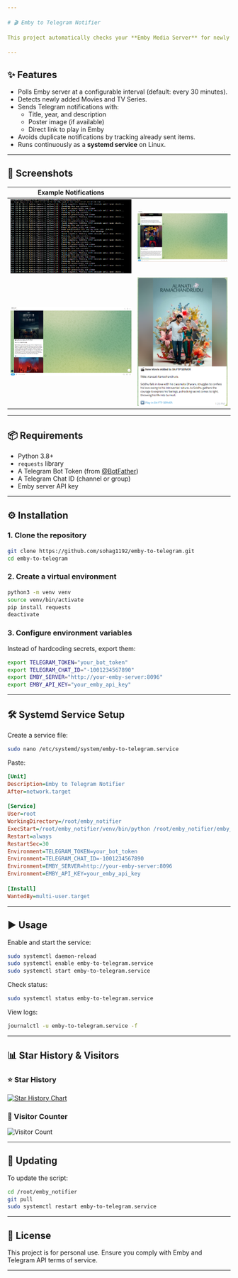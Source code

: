 ```yaml
---

# 🎬 Emby to Telegram Notifier

This project automatically checks your **Emby Media Server** for newly added Movies and TV Series, and sends rich notifications to a **Telegram channel/group** using a bot.

---
```


## ✨ Features
- Polls Emby server at a configurable interval (default: every 30 minutes).
- Detects newly added Movies and TV Series.
- Sends Telegram notifications with:
  - Title, year, and description
  - Poster image (if available)
  - Direct link to play in Emby
- Avoids duplicate notifications by tracking already sent items.
- Runs continuously as a **systemd service** on Linux.

---

## 📸 Screenshots

| Example Notifications | |
|-----------------------|--|
| ![Screenshot 39](https://github.com/sohag1192/emby-to-telegram/blob/main/Screenshot_39.png) | ![Screenshot 40](https://github.com/sohag1192/emby-to-telegram/blob/main/Screenshot_40.png) |
| ![Screenshot 41](https://github.com/sohag1192/emby-to-telegram/blob/main/Screenshot_41.png) |  ![Screenshot 40](https://github.com/sohag1192/emby-to-telegram/blob/main/Screenshot_38.png) |

---

## 📦 Requirements
- Python 3.8+
- `requests` library
- A Telegram Bot Token (from [@BotFather](https://t.me/BotFather))
- A Telegram Chat ID (channel or group)
- Emby server API key

---

## ⚙️ Installation

### 1. Clone the repository
```bash
git clone https://github.com/sohag1192/emby-to-telegram.git
cd emby-to-telegram
```

### 2. Create a virtual environment
```bash
python3 -m venv venv
source venv/bin/activate
pip install requests
deactivate
```

### 3. Configure environment variables
Instead of hardcoding secrets, export them:

```bash
export TELEGRAM_TOKEN="your_bot_token"
export TELEGRAM_CHAT_ID="-1001234567890"
export EMBY_SERVER="http://your-emby-server:8096"
export EMBY_API_KEY="your_emby_api_key"
```

---

## 🛠️ Systemd Service Setup

Create a service file:

```bash
sudo nano /etc/systemd/system/emby-to-telegram.service
```

Paste:

```ini
[Unit]
Description=Emby to Telegram Notifier
After=network.target

[Service]
User=root
WorkingDirectory=/root/emby_notifier
ExecStart=/root/emby_notifier/venv/bin/python /root/emby_notifier/emby_notifier/emby_to_telegram.py
Restart=always
RestartSec=30
Environment=TELEGRAM_TOKEN=your_bot_token
Environment=TELEGRAM_CHAT_ID=-1001234567890
Environment=EMBY_SERVER=http://your-emby-server:8096
Environment=EMBY_API_KEY=your_emby_api_key

[Install]
WantedBy=multi-user.target
```

---

## ▶️ Usage

Enable and start the service:

```bash
sudo systemctl daemon-reload
sudo systemctl enable emby-to-telegram.service
sudo systemctl start emby-to-telegram.service
```

Check status:

```bash
sudo systemctl status emby-to-telegram.service
```

View logs:

```bash
journalctl -u emby-to-telegram.service -f
```

---

## 📊 Star History & Visitors

### ⭐ Star History
[![Star History Chart](https://api.star-history.com/svg?repos=sohag1192/emby-to-telegram&type=Date)](https://www.star-history.com/#sohag1192/emby-to-telegram&Date)

### 👀 Visitor Counter
![Visitor Count](https://hits.sh/github.com/sohag1192/emby-to-telegram.svg?style=for-the-badge&label=Visitors&color=blue)

---

## 🔄 Updating

To update the script:

```bash
cd /root/emby_notifier
git pull
sudo systemctl restart emby-to-telegram.service
```

---

## 📜 License
This project is for personal use. Ensure you comply with Emby and Telegram API terms of service.

---

